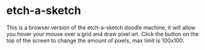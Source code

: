 # etch-a-sketch
This is a browser version of the etch-a-sketch doodle machine, it will allow you hover your mouse over a grid and draw pixel art.
Click the button on the top of the screen to change the amount of pixels, max limit is 100x100.